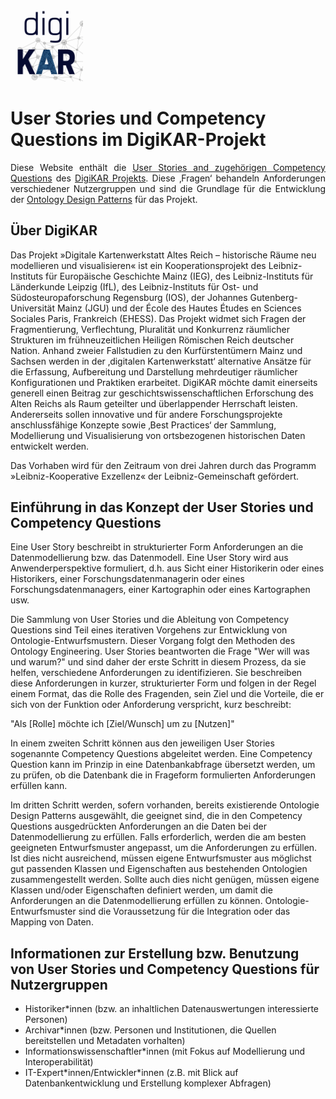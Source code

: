 <a href="https://digikar.eu/"><img src="img/DigiKAR_Logo_020921.svg" width="23%" alt="DigiKAR-Logo"></a>

# User Stories und Competency Questions im DigiKAR-Projekt

<p align="justify">Diese Website enthält die <a href="competency-questions/">User Stories and zugehörigen Competency Questions</a> des <a href="https://digikar.eu/">DigiKAR Projekts</a>. Diese ‚Fragen‘ behandeln Anforderungen verschiedener Nutzergruppen und sind die Grundlage für die Entwicklung der <a href="https://ieg-dhr.github.io/DigiKAR-Ontology-Design/">Ontology Design Patterns</a> für das Projekt.</p>
  
   
## Über DigiKAR

Das Projekt »Digitale Kartenwerkstatt Altes Reich – historische Räume neu modellieren und visualisieren« ist ein Kooperationsprojekt des Leibniz-Instituts für Europäische Geschichte Mainz (IEG), des Leibniz-Instituts für Länderkunde Leipzig (IfL), des Leibniz-Instituts für Ost- und Südosteuropaforschung Regensburg (IOS), der Johannes Gutenberg-Universität Mainz (JGU) und der École des Hautes Études en Sciences Sociales Paris, Frankreich (EHESS). Das Projekt widmet sich Fragen der Fragmentierung, Verflechtung, Pluralität und Konkurrenz räumlicher Strukturen im frühneuzeitlichen Heiligen Römischen Reich deutscher Nation. Anhand zweier Fallstudien zu den Kurfürstentümern Mainz und Sachsen werden in der ‚digitalen Kartenwerkstatt‘ alternative Ansätze für die Erfassung, Aufbereitung und Darstellung mehrdeutiger räumlicher Konfigurationen und Praktiken erarbeitet. DigiKAR möchte damit einerseits generell einen Beitrag zur geschichtswissenschaftlichen Erforschung des Alten Reichs als Raum geteilter und überlappender Herrschaft leisten. Andererseits sollen innovative und für andere Forschungsprojekte anschlussfähige Konzepte sowie ‚Best Practices‘ der Sammlung, Modellierung und Visualisierung von ortsbezogenen historischen Daten entwickelt werden.

Das Vorhaben wird für den Zeitraum von drei Jahren durch das Programm »Leibniz-Kooperative Exzellenz« der Leibniz-Gemeinschaft gefördert.

## Einführung in das Konzept der User Stories und Competency Questions

Eine User Story beschreibt in strukturierter Form Anforderungen an die Datenmodellierung bzw. das Datenmodell. Eine User Story wird aus Anwenderperspektive formuliert, d.h. aus Sicht einer Historikerin oder eines Historikers, einer Forschungsdatenmanagerin oder eines Forschungsdatenmanagers, einer Kartographin oder eines Kartographen usw.

Die Sammlung von User Stories und die Ableitung von Competency Questions sind Teil eines iterativen Vorgehens zur Entwicklung von Ontologie-Entwurfsmustern. Dieser Vorgang folgt den Methoden des Ontology Engineering. User Stories beantworten die Frage "Wer will was und warum?" und sind daher der erste Schritt in diesem Prozess, da sie helfen, verschiedene Anforderungen zu identifizieren. Sie beschreiben diese Anforderungen in kurzer, strukturierter Form und folgen in der Regel einem Format, das die Rolle des Fragenden, sein Ziel und die Vorteile, die er sich von der Funktion oder Anforderung verspricht, kurz beschreibt:

"Als [Rolle] möchte ich [Ziel/Wunsch] um zu [Nutzen]"
  
In einem zweiten Schritt können aus den jeweiligen User Stories sogenannte Competency Questions abgeleitet werden. Eine Competency Question kann im Prinzip in eine Datenbankabfrage übersetzt werden, um zu prüfen, ob die Datenbank die in Frageform formulierten Anforderungen erfüllen kann.
  
Im dritten Schritt werden, sofern vorhanden, bereits existierende Ontologie Design Patterns ausgewählt, die geeignet sind, die in den Competency Questions ausgedrückten Anforderungen an die Daten bei der Datenmodellierung zu erfüllen. Falls erforderlich, werden die am besten geeigneten Entwurfsmuster angepasst, um die Anforderungen zu erfüllen. Ist dies nicht ausreichend, müssen eigene Entwurfsmuster aus möglichst gut passenden Klassen und Eigenschaften aus bestehenden Ontologien zusammengestellt werden. Sollte auch dies nicht genügen, müssen eigene Klassen und/oder Eigenschaften definiert werden, um damit die Anforderungen an die Datenmodellierung erfüllen zu können. Ontologie-Entwurfsmuster sind die Voraussetzung für die Integration oder das Mapping von Daten.

## Informationen zur Erstellung bzw. Benutzung von User Stories und Competency Questions für Nutzergruppen

<ul>
  <li>Historiker*innen (bzw. an inhaltlichen Datenauswertungen interessierte Personen)</li>
  <li>Archivar*innen (bzw. Personen und Institutionen, die Quellen bereitstellen und Metadaten vorhalten)</li>
  <li>Informationswissenschaftler*innen (mit Fokus auf Modellierung und Interoperabilität)</li>
  <li>IT-Expert*innen/Entwickler*innen (z.B. mit Blick auf Datenbankentwicklung und Erstellung komplexer Abfragen)</li>
</ul>
